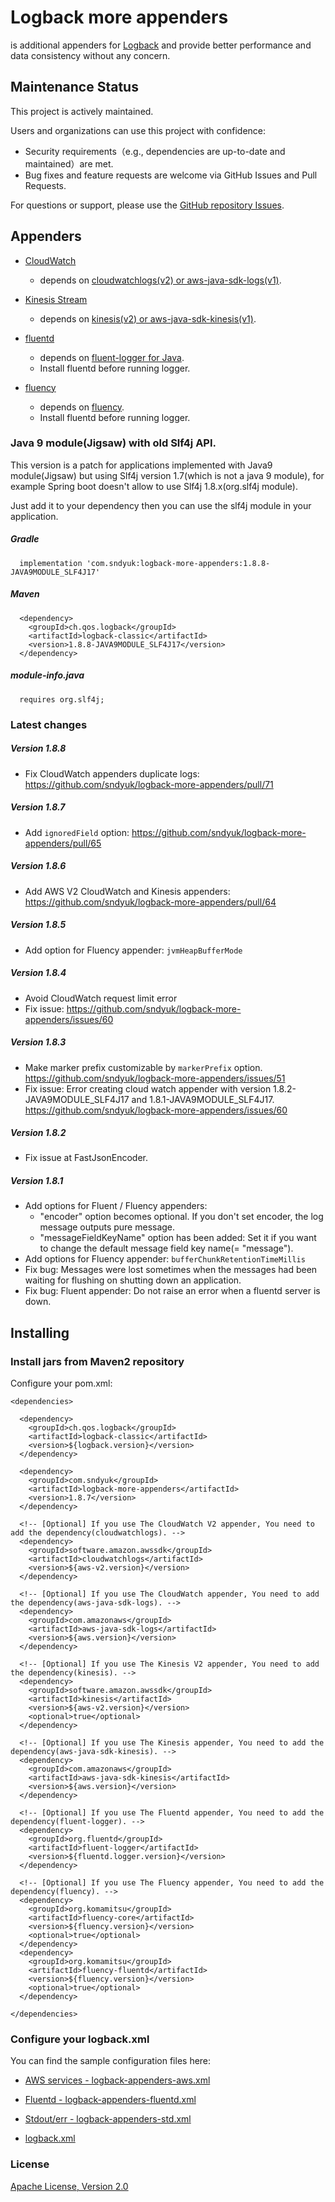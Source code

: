 Logback more appenders
==================================================
is additional appenders for [Logback](http://logback.qos.ch/) and provide better performance and data consistency without any concern.

## Maintenance Status

This project is actively maintained.

Users and organizations can use this project with confidence:
- Security requirements（e.g., dependencies are up-to-date and maintained）are met.
- Bug fixes and feature requests are welcome via GitHub Issues and Pull Requests.

For questions or support, please use the [GitHub repository Issues](https://github.com/sndyuk/logback-more-appenders).

## Appenders

- [CloudWatch](https://aws.amazon.com/cloudwatch/)
    - depends on [cloudwatchlogs(v2) or aws-java-sdk-logs(v1)](http://aws.amazon.com/sdkforjava/).

- [Kinesis Stream](https://aws.amazon.com/kinesis/data-streams/)
    - depends on [kinesis(v2) or aws-java-sdk-kinesis(v1)](http://aws.amazon.com/sdkforjava/).

- [fluentd](http://fluentd.org/)
    - depends on [fluent-logger for Java](https://github.com/fluent/fluent-logger-java).
     - Install fluentd before running logger.

- [fluency](https://github.com/komamitsu/fluency)
    - depends on [fluency](https://github.com/komamitsu/fluency).
    - Install fluentd before running logger.

### Java 9 module(Jigsaw) with old Slf4j API.
This version is a patch for applications implemented with Java9 module(Jigsaw) but using Slf4j version 1.7(which is not a java 9 module), for example Spring boot doesn't allow to use Slf4j 1.8.x(org.slf4j module).  

Just add it to your dependency then you can use the slf4j module in your application.

##### Gradle
```
  implementation 'com.sndyuk:logback-more-appenders:1.8.8-JAVA9MODULE_SLF4J17'
```

##### Maven
```
  <dependency>
    <groupId>ch.qos.logback</groupId>
    <artifactId>logback-classic</artifactId>
    <version>1.8.8-JAVA9MODULE_SLF4J17</version>
  </dependency>
```

##### module-info.java
```
  requires org.slf4j;
```


### Latest changes

##### Version 1.8.8
* Fix CloudWatch appenders duplicate logs: https://github.com/sndyuk/logback-more-appenders/pull/71

##### Version 1.8.7
* Add `ignoredField` option: https://github.com/sndyuk/logback-more-appenders/pull/65

##### Version 1.8.6
* Add AWS V2 CloudWatch and Kinesis appenders: https://github.com/sndyuk/logback-more-appenders/pull/64

##### Version 1.8.5
* Add option for Fluency appender: `jvmHeapBufferMode`

##### Version 1.8.4

* Avoid CloudWatch request limit error
* Fix issue: https://github.com/sndyuk/logback-more-appenders/issues/60

##### Version 1.8.3

* Make marker prefix customizable by `markerPrefix` option. https://github.com/sndyuk/logback-more-appenders/issues/51
* Fix issue: Error creating cloud watch appender with version 1.8.2-JAVA9MODULE_SLF4J17 and 1.8.1-JAVA9MODULE_SLF4J17. https://github.com/sndyuk/logback-more-appenders/issues/60

##### Version 1.8.2

* Fix issue at FastJsonEncoder.

##### Version 1.8.1

* Add options for Fluent / Fluency appenders:
  * "encoder" option becomes optional. If you don't set encoder, the log message outputs pure message. 
  * "messageFieldKeyName" option has been added: Set it if you want to change the default message field key name(= "message").
* Add options for Fluency appender: `bufferChunkRetentionTimeMillis`
* Fix bug: Messages were lost sometimes when the messages had been waiting for flushing on shutting down an application.  
* Fix bug: Fluent appender: Do not raise an error when a fluentd server is down.

## Installing

### Install jars from Maven2 repository
Configure your pom.xml:

    <dependencies>
    
      <dependency>
        <groupId>ch.qos.logback</groupId>
        <artifactId>logback-classic</artifactId>
        <version>${logback.version}</version>
      </dependency>
    
      <dependency>
        <groupId>com.sndyuk</groupId>
        <artifactId>logback-more-appenders</artifactId>
        <version>1.8.7</version>
      </dependency>

      <!-- [Optional] If you use The CloudWatch V2 appender, You need to add the dependency(cloudwatchlogs). -->
      <dependency>
        <groupId>software.amazon.awssdk</groupId>
        <artifactId>cloudwatchlogs</artifactId>
        <version>${aws-v2.version}</version>
      </dependency>

      <!-- [Optional] If you use The CloudWatch appender, You need to add the dependency(aws-java-sdk-logs). -->
      <dependency>
        <groupId>com.amazonaws</groupId>
        <artifactId>aws-java-sdk-logs</artifactId>
        <version>${aws.version}</version>
      </dependency>

      <!-- [Optional] If you use The Kinesis V2 appender, You need to add the dependency(kinesis). -->
      <dependency>
        <groupId>software.amazon.awssdk</groupId>
        <artifactId>kinesis</artifactId>
        <version>${aws-v2.version}</version>
        <optional>true</optional>
      </dependency>

      <!-- [Optional] If you use The Kinesis appender, You need to add the dependency(aws-java-sdk-kinesis). -->
      <dependency>
        <groupId>com.amazonaws</groupId>
        <artifactId>aws-java-sdk-kinesis</artifactId>
        <version>${aws.version}</version>
      </dependency>

      <!-- [Optional] If you use The Fluentd appender, You need to add the dependency(fluent-logger). -->
      <dependency>
        <groupId>org.fluentd</groupId>
        <artifactId>fluent-logger</artifactId>
        <version>${fluentd.logger.version}</version>
      </dependency>
    
      <!-- [Optional] If you use The Fluency appender, You need to add the dependency(fluency). -->
      <dependency>
        <groupId>org.komamitsu</groupId>
        <artifactId>fluency-core</artifactId>
        <version>${fluency.version}</version>
        <optional>true</optional>
      </dependency>
      <dependency>
        <groupId>org.komamitsu</groupId>
        <artifactId>fluency-fluentd</artifactId>
        <version>${fluency.version}</version>
        <optional>true</optional>
      </dependency>
    
    </dependencies>

### Configure your logback.xml
You can find the sample configuration files here:

- [AWS services - logback-appenders-aws.xml](https://github.com/sndyuk/logback-more-appenders/blob/master/src/test/resources/logback-appenders-aws.xml)
- [Fluentd - logback-appenders-fluentd.xml](https://github.com/sndyuk/logback-more-appenders/blob/master/src/test/resources/logback-appenders-fluentd.xml)
- [Stdout/err - logback-appenders-std.xml](https://github.com/sndyuk/logback-more-appenders/blob/master/src/test/resources/logback-appenders-std.xml)

- [logback.xml](https://github.com/sndyuk/logback-more-appenders/blob/master/src/test/resources/logback.xml)

### 


### License
[Apache License, Version 2.0](LICENSE)

